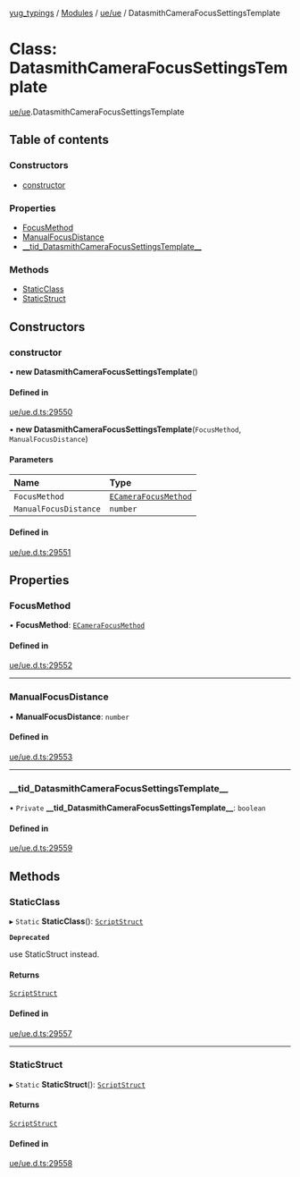 [yug_typings](../README.md) / [Modules](../modules.md) / [ue/ue](../modules/ue_ue.md) / DatasmithCameraFocusSettingsTemplate

# Class: DatasmithCameraFocusSettingsTemplate

[ue/ue](../modules/ue_ue.md).DatasmithCameraFocusSettingsTemplate

## Table of contents

### Constructors

- [constructor](ue_ue.DatasmithCameraFocusSettingsTemplate.md#constructor)

### Properties

- [FocusMethod](ue_ue.DatasmithCameraFocusSettingsTemplate.md#focusmethod)
- [ManualFocusDistance](ue_ue.DatasmithCameraFocusSettingsTemplate.md#manualfocusdistance)
- [\_\_tid\_DatasmithCameraFocusSettingsTemplate\_\_](ue_ue.DatasmithCameraFocusSettingsTemplate.md#__tid_datasmithcamerafocussettingstemplate__)

### Methods

- [StaticClass](ue_ue.DatasmithCameraFocusSettingsTemplate.md#staticclass)
- [StaticStruct](ue_ue.DatasmithCameraFocusSettingsTemplate.md#staticstruct)

## Constructors

### constructor

• **new DatasmithCameraFocusSettingsTemplate**()

#### Defined in

[ue/ue.d.ts:29550](https://github.com/YugMetaverse/yug_typings/blob/25cad34/ue/ue.d.ts#L29550)

• **new DatasmithCameraFocusSettingsTemplate**(`FocusMethod`, `ManualFocusDistance`)

#### Parameters

| Name | Type |
| :------ | :------ |
| `FocusMethod` | [`ECameraFocusMethod`](../enums/ue_ue.ECameraFocusMethod.md) |
| `ManualFocusDistance` | `number` |

#### Defined in

[ue/ue.d.ts:29551](https://github.com/YugMetaverse/yug_typings/blob/25cad34/ue/ue.d.ts#L29551)

## Properties

### FocusMethod

• **FocusMethod**: [`ECameraFocusMethod`](../enums/ue_ue.ECameraFocusMethod.md)

#### Defined in

[ue/ue.d.ts:29552](https://github.com/YugMetaverse/yug_typings/blob/25cad34/ue/ue.d.ts#L29552)

___

### ManualFocusDistance

• **ManualFocusDistance**: `number`

#### Defined in

[ue/ue.d.ts:29553](https://github.com/YugMetaverse/yug_typings/blob/25cad34/ue/ue.d.ts#L29553)

___

### \_\_tid\_DatasmithCameraFocusSettingsTemplate\_\_

• `Private` **\_\_tid\_DatasmithCameraFocusSettingsTemplate\_\_**: `boolean`

#### Defined in

[ue/ue.d.ts:29559](https://github.com/YugMetaverse/yug_typings/blob/25cad34/ue/ue.d.ts#L29559)

## Methods

### StaticClass

▸ `Static` **StaticClass**(): [`ScriptStruct`](ue_ue.ScriptStruct.md)

**`Deprecated`**

use StaticStruct instead.

#### Returns

[`ScriptStruct`](ue_ue.ScriptStruct.md)

#### Defined in

[ue/ue.d.ts:29557](https://github.com/YugMetaverse/yug_typings/blob/25cad34/ue/ue.d.ts#L29557)

___

### StaticStruct

▸ `Static` **StaticStruct**(): [`ScriptStruct`](ue_ue.ScriptStruct.md)

#### Returns

[`ScriptStruct`](ue_ue.ScriptStruct.md)

#### Defined in

[ue/ue.d.ts:29558](https://github.com/YugMetaverse/yug_typings/blob/25cad34/ue/ue.d.ts#L29558)
